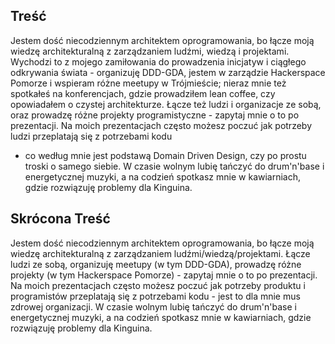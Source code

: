## Treść

Jestem dość niecodziennym architektem oprogramowania, bo łącze moją wiedzę architekturalną z zarządzaniem ludźmi, wiedzą i projektami.
Wychodzi to z mojego zamiłowania do prowadzenia inicjatyw i ciągłego odkrywania świata -
organizuję DDD-GDA, jestem w zarządzie Hackerspace Pomorze i wspieram różne meetupy w Trójmieście; 
nieraz mnie też spotkałeś na konferencjach, gdzie prowadziłem lean coffee, czy opowiadałem o czystej architekturze.
Łącze też ludzi i organizacje ze sobą, oraz prowadzę różne projekty programistyczne - zapytaj mnie o to po prezentacji.
Na moich prezentacjach często możesz poczuć jak potrzeby ludzi przeplatają się z potrzebami kodu 
- co według mnie jest podstawą Domain Driven Design, czy po prostu troski o samego siebie.
W czasie wolnym lubię tańczyć do drum'n'base i energetycznej muzyki, a na codzień spotkasz mnie w kawiarniach, gdzie rozwiązuję problemy dla Kinguina.

## Skrócona Treść

Jestem dość niecodziennym architektem oprogramowania, bo łącze moją wiedzę architekturalną z zarządzaniem ludźmi/wiedzą/projektami.
Łącze ludzi ze sobą, organizuję meetupy (w tym DDD-GDA), prowadzę różne projekty (w tym Hackerspace Pomorze) - zapytaj mnie o to po prezentacji.
Na moich prezentacjach często możesz poczuć jak potrzeby produktu i programistów przeplatają się z potrzebami kodu - jest to dla mnie mus zdrowej organizacji.
W czasie wolnym lubię tańczyć do drum'n'base i energetycznej muzyki, a na codzień spotkasz mnie w kawiarniach, gdzie rozwiązuję problemy dla Kinguina.
